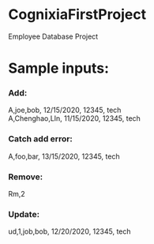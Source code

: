 # CognixiaFirstProject
Employee Database Project


# Sample inputs:
### Add:
A,joe,bob, 12/15/2020, 12345, tech\
A,Chenghao,LIn, 11/15/2020, 12345, tech

### Catch add error:
A,foo,bar, 13/15/2020, 12345, tech

### Remove:
Rm,2

### Update:
ud,1,job,bob, 12/20/2020, 12345, tech

